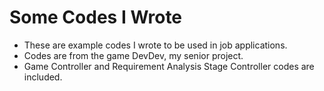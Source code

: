 # Some Codes I Wrote
- These are example codes I wrote to be used in job applications.
- Codes are from the game DevDev, my senior project.
- Game Controller and Requirement Analysis Stage Controller codes are included.
